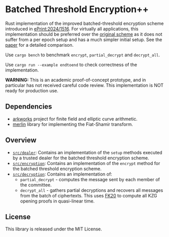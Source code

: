 # Batched Threshold Encryption++
Rust implementation of the improved batched-threshold encryption scheme introduced in [ePrint:2024/1516](https://eprint.iacr.org/2024/1516).
For virtually all applications, this implementation should be preferred over the [original scheme](https://github.com/guruvamsi-policharla/batched-threshold-encryption) as it does not suffer from a per epoch setup and has a much simpler initial setup.
See the [paper](https://eprint.iacr.org/2024/1516) for a detailed comparison.

Use ```cargo bench``` to benchmark `encrypt`, `partial_decrypt` and `decrypt_all`.

Use ```cargo run --example endtoend``` to check correctness of the implementation.

**WARNING:** This is an academic proof-of-concept prototype, and in particular has not received careful code review. This implementation is NOT ready for production use.

## Dependencies
* [arkworks](http://arkworks.rs) project for finite field and elliptic curve arithmetic.
* [merlin](https://github.com/dalek-cryptography/merlin) library for implementing the Fiat-Shamir transform.

## Overview
* [`src/dealer`](src/dealer.rs): Contains an implementation of the `setup` methods executed by a trusted dealer for the batched threshold encryption scheme.
* [`src/encryption`](src/encryption.rs): Contains an implementation of the `encrypt` method for the batched threshold encryption scheme.
* [`src/decryption`](src/decryption.rs): Contains an implementation of:
  * `partial_decrypt` - computes the message sent by each member of the committee.
  * `decrypt_all` - gathers partial decryptions and recovers all messages from the batch of ciphertexts. This uses [FK20](https://github.com/khovratovich/Kate/blob/master/Kate_amortized.pdf) to compute all KZG opening proofs in quasi-linear time.

## License
This library is released under the MIT License.
